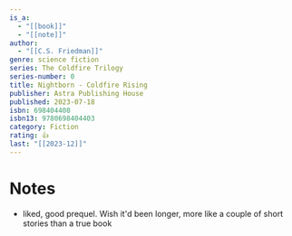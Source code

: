 ```yaml
---
is_a:
  - "[[book]]"
  - "[[note]]"
author:
  - "[[C.S. Friedman]]"
genre: science fiction
series: The Coldfire Trilogy
series-number: 0
title: Nightborn - Coldfire Rising
publisher: Astra Publishing House
published: 2023-07-18
isbn: 698404408
isbn13: 9780698404403
category: Fiction
rating: 👍
last: "[[2023-12]]"
---
```

# Notes
- liked, good prequel. Wish it'd been longer, more like a couple of short stories than a true book
